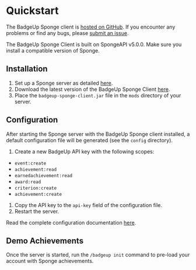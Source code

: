 # Quickstart

The BadgeUp Sponge client is [hosted on GitHub](https://github.com/BadgeUp/sponge-client). If you encounter any problems or find any bugs, please [submit an issue](https://github.com/BadgeUp/sponge-client/issues/new).

The BadgeUp Sponge Client is built on SpongeAPI v5.0.0. Make sure you install a compatible version of Sponge.

## Installation
1. Set up a Sponge server as detailed [here](https://docs.spongepowered.org/master/en/server/getting-started/implementations/index.html).
1. Download the latest version of the BadgeUp Sponge Client [here](https://github.com/BadgeUp/sponge-client/releases/latest).
1. Place the `badgeup-sponge-client.jar` file in the `mods` directory of your server.

## Configuration
After starting the Sponge server with the BadgeUp Sponge client installed, a default configuration file will be generated (see the `config` directory).

1. Create a new BadgeUp API key with the following scopes:
 - `event:create`
 - `achievement:read`
 - `earnedachievement:read`
 - `award:read`
 - `criterion:create`
 - `achievement:create`
1. Copy the API key to the `api-key` field of the configuration file.
1. Restart the server.

Read the complete configuration documentation [here](https://docs.badgeup.io/#/sponge-client/configuration).

## Demo Achievements
Once the server is started, run the `/badgeup init` command to pre-load your account with Sponge achievements.
